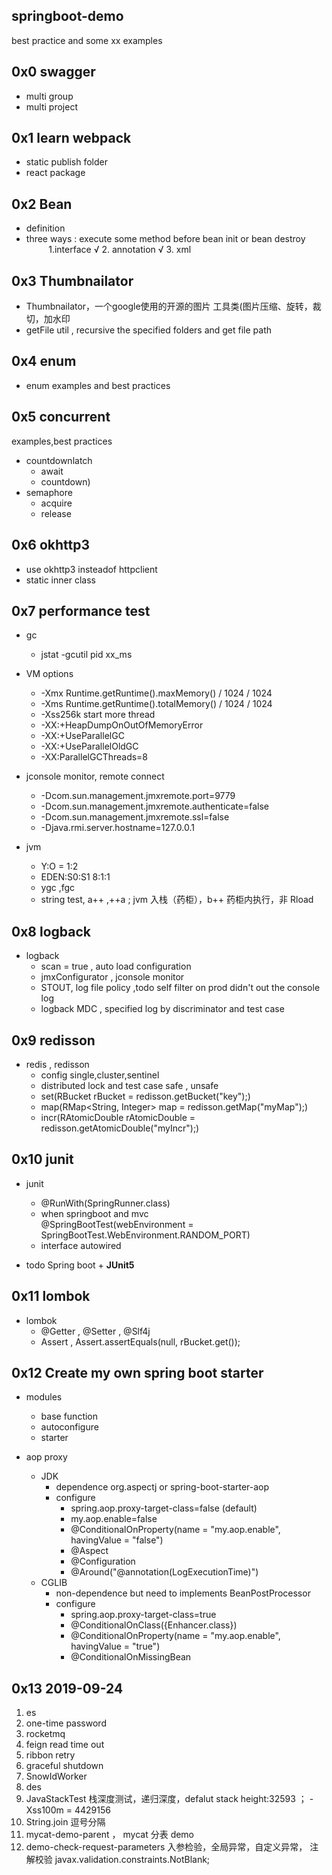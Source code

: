 ## springboot-demo
best practice and some xx examples

## 0x0 swagger

- multi group
- multi project

## 0x1 learn webpack

- static publish folder
- react package

## 0x2 Bean

- definition
- three ways : execute some method before bean init or bean destroy
           1.interface √ 2. annotation √ 3. xml
  
## 0x3 Thumbnailator

- Thumbnailator，一个google使用的开源的图片 工具类(图片压缩、旋转，裁切，加水印
- getFile util , recursive the specified folders and get file path

## 0x4 enum

- enum examples and best practices

## 0x5 concurrent

examples,best practices

- countdownlatch
  - await
  - countdown)
- semaphore
  - acquire
  - release 

## 0x6 okhttp3 
- use okhttp3 insteadof httpclient
- static inner class

## 0x7 performance test

- gc
  - jstat -gcutil pid xx_ms
  
- VM options  
  - -Xmx Runtime.getRuntime().maxMemory() / 1024 / 1024
  - -Xms Runtime.getRuntime().totalMemory() / 1024 / 1024
  - -Xss256k start more thread
  - -XX:+HeapDumpOnOutOfMemoryError
  - -XX:+UseParallelGC
  - -XX:+UseParallelOldGC
  - -XX:ParallelGCThreads=8
  
- jconsole monitor, remote connect  
  - -Dcom.sun.management.jmxremote.port=9779
  - -Dcom.sun.management.jmxremote.authenticate=false
  - -Dcom.sun.management.jmxremote.ssl=false
  - -Djava.rmi.server.hostname=127.0.0.1

- jvm 
  - Y:O = 1:2
  - EDEN:S0:S1 8:1:1 
  - ygc ,fgc
  - string test, a++ ,++a ; jvm 入栈（药柜），b++ 药柜内执行，非 Rload
  
## 0x8 logback

- logback
  - scan = true , auto load configuration
  - jmxConfigurator , jconsole monitor
  - STOUT, log file policy ,todo self filter on prod didn't out the console log
  - logback MDC , specified log by discriminator and test case  
  
## 0x9 redisson

- redis , redisson
  - config single,cluster,sentinel
  - distributed lock and test case  safe , unsafe
  - set(RBucket rBucket = redisson.getBucket("key");) 
  - map(RMap<String, Integer> map = redisson.getMap("myMap");)
  - incr(RAtomicDouble rAtomicDouble = redisson.getAtomicDouble("myIncr");)
  
## 0x10 junit 

- junit
  - @RunWith(SpringRunner.class)
  - when springboot and mvc   
    @SpringBootTest(webEnvironment = SpringBootTest.WebEnvironment.RANDOM_PORT)
  - interface autowired

- todo Spring boot + **JUnit5** 
 

## 0x11 lombok

- lombok
  - @Getter , @Setter , @Slf4j
  - Assert , Assert.assertEquals(null, rBucket.get()); 
  
  
## 0x12 Create my own spring boot starter
  
- modules
  - base function
  - autoconfigure
  - starter

 - aop proxy
   - JDK  
     - dependence org.aspectj or  spring-boot-starter-aop
     - configure 
       - spring.aop.proxy-target-class=false (default)
       - my.aop.enable=false 
       - @ConditionalOnProperty(name = "my.aop.enable", havingValue = "false")
       - @Aspect
       - @Configuration
       - @Around("@annotation(LogExecutionTime)")
   - CGLIB
     - non-dependence but need to implements BeanPostProcessor
     - configure
       - spring.aop.proxy-target-class=true
       - @ConditionalOnClass({Enhancer.class})
       - @ConditionalOnProperty(name = "my.aop.enable", havingValue = "true")
       - @ConditionalOnMissingBean
     
## 0x13 2019-09-24  
  1. es   
  2. one-time password  
  3. rocketmq  
  4. feign read time out  
  5. ribbon retry  
  6. graceful shutdown  
  7. SnowIdWorker
  8. des
  9. JavaStackTest 栈深度测试，递归深度，defalut stack height:32593 ； -Xss100m = 4429156   
  10. String.join  逗号分隔
  11. mycat-demo-parent ， mycat 分表 demo  
  12. demo-check-request-parameters 入参检验，全局异常，自定义异常， 注解校验 javax.validation.constraints.NotBlank;   

